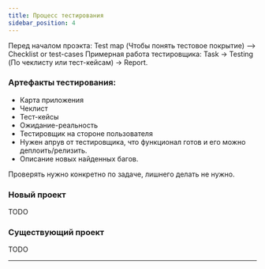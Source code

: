 ```yaml
---
title: Процесс тестирования
sidebar_position: 4
---
```


Перед началом проэкта: Test map (Чтобы понять тестовое покрытие) --> Checklist or test-cases
Примерная работа тестировщика: Task -> Testing (По чеклисту или тест-кейсам) -> Report.

### Артефакты тестирования:

- Карта приложения
- Чеклист
- Тест-кейсы
- Ожидание-реальность
- Тестировщик на стороне пользователя
- Нужен апрув от тестировщика, что функционал готов и его можно деплоить/релизить.
- Описание новых найденных багов.

Проверять нужно конкретно по задаче, лишнего делать не нужно.

### Новый проект

TODO

### Существующий проект

TODO

***
